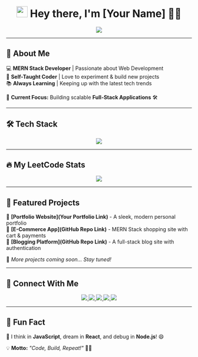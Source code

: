<h1 align="center">
  <img src="https://media.giphy.com/media/hvRJCLFzcasrR4ia7z/giphy.gif" width="30px"/> 
  Hey there, I'm <strong>[Your Name]</strong> 👨‍💻
</h1>

<p align="center">
  <img src="https://readme-typing-svg.demolab.com?font=Fira+Code&size=24&duration=2500&pause=1000&color=00FF00&center=true&vCenter=true&width=700&height=60&lines=🚀+MERN+Stack+Developer;🔥+JavaScript+Lover;💡+Open+Source+Contributor;🌍+Lifelong+Learner+%26+Tech+Explorer" />
</p>

---

## 🌟 About Me  
💻 **MERN Stack Developer** | Passionate about Web Development  
🚀 **Self-Taught Coder** | Love to experiment & build new projects  
📚 **Always Learning** | Keeping up with the latest tech trends  

🎯 **Current Focus:** Building scalable **Full-Stack Applications** 🛠️  

---

## 🛠️ Tech Stack  
<p align="center">
  <img src="https://skillicons.dev/icons?i=html,css,js,react,nodejs,express,mongodb,git,bootstrap,tailwind,figma,postman,vscode&perline=6" />
</p>

---

## 🔥 My LeetCode Stats  
<p align="center">
  <img src="https://leetcard.jacoblin.cool/yourLeetCodeUsername?theme=dark&font=Fira+Code&ext=heatmap" />
</p>

---

## 🚀 Featured Projects  
🔹 **[Portfolio Website](Your Portfolio Link)** - A sleek, modern personal portfolio  
🔹 **[E-Commerce App](GitHub Repo Link)** - MERN Stack shopping site with cart & payments  
🔹 **[Blogging Platform](GitHub Repo Link)** - A full-stack blog site with authentication  

📌 *More projects coming soon… Stay tuned!*  

---

## 🤝 Connect With Me  
<p align="center">
  <a href="https://linkedin.com/in/yourprofile">
    <img src="https://img.shields.io/badge/LinkedIn-0077B5?style=for-the-badge&logo=linkedin&logoColor=white" />
  </a>
  <a href="https://twitter.com/yourhandle">
    <img src="https://img.shields.io/badge/Twitter-1DA1F2?style=for-the-badge&logo=twitter&logoColor=white" />
  </a>
  <a href="mailto:your.email@example.com">
    <img src="https://img.shields.io/badge/Email-D14836?style=for-the-badge&logo=gmail&logoColor=white" />
  </a>
  <a href="https://yourportfolio.com">
    <img src="https://img.shields.io/badge/Portfolio-FF5722?style=for-the-badge&logo=react&logoColor=white" />
  </a>
  <a href="https://github.com/yourusername">
    <img src="https://img.shields.io/badge/GitHub-181717?style=for-the-badge&logo=github&logoColor=white" />
  </a>
</p>

---

## 🎨 Fun Fact  
🧠 I think in **JavaScript**, dream in **React**, and debug in **Node.js**! 😄  

💡 **Motto:** *"Code, Build, Repeat!"* 🚀🔥  

